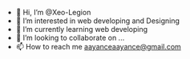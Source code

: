 - 👋 Hi, I’m @Xeo-Legion
- 👀 I’m interested in web developing and Designing
- 🌱 I’m currently learning web developing 
- 💞️ I’m looking to collaborate on ...
- 📫 How to reach me aayanceaayance@gmail.com

<!---
Xeo-Legion/Xeo-Legion is a ✨ special ✨ repository because its `README.md` (this file) appears on your GitHub profile.
You can click the Preview link to take a look at your changes.
--->
